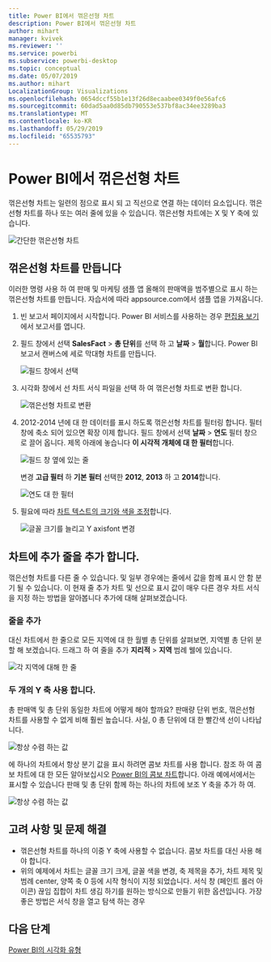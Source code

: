 ```yaml
---
title: Power BI에서 꺾은선형 차트
description: Power BI에서 꺾은선형 차트
author: mihart
manager: kvivek
ms.reviewer: ''
ms.service: powerbi
ms.subservice: powerbi-desktop
ms.topic: conceptual
ms.date: 05/07/2019
ms.author: mihart
LocalizationGroup: Visualizations
ms.openlocfilehash: 0654dccf55b1e13f26d8ecaabee0349f0e56afc6
ms.sourcegitcommit: 60dad5aa0d85db790553e537bf8ac34ee3289ba3
ms.translationtype: MT
ms.contentlocale: ko-KR
ms.lasthandoff: 05/29/2019
ms.locfileid: "65535793"
---
```

# <a name="line-charts-in-power-bi"></a>Power BI에서 꺾은선형 차트
꺾은선형 차트는 일련의 점으로 표시 되 고 직선으로 연결 하는 데이터 요소입니다. 꺾은선형 차트를 하나 또는 여러 줄에 있을 수 있습니다. 꺾은선형 차트에는 X 및 Y 축에 있습니다. 

![간단한 꺾은선형 차트](media/power-bi-line-charts/power-bi-line.png)

## <a name="create-a-line-chart"></a>꺾은선형 차트를 만듭니다
이러한 명령 사용 하 여 판매 및 마케팅 샘플 앱 올해의 판매액을 범주별으로 표시 하는 꺾은선형 차트를 만듭니다. 자습서에 따라 appsource.com에서 샘플 앱을 가져옵니다.

1. 빈 보고서 페이지에서 시작합니다. Power BI 서비스를 사용하는 경우 [편집용 보기](../service-interact-with-a-report-in-editing-view.md)에서 보고서를 엽니다.

2. 필드 창에서 선택 **SalesFact** \> **총 단위**를 선택 하 고 **날짜** > **월**합니다.  Power BI 보고서 캔버스에 세로 막대형 차트를 만듭니다.

    ![필드 창에서 선택](media/power-bi-line-charts/power-bi-step1.png)

4. 시각화 창에서 선 차트 서식 파일을 선택 하 여 꺾은선형 차트로 변환 합니다. 

    ![꺾은선형 차트로 변환](media/power-bi-line-charts/power-bi-convert-to-line.png)
   

4. 2012-2014 년에 대 한 데이터를 표시 하도록 꺾은선형 차트를 필터링 합니다. 필터 창에 축소 되어 있으면 확장 이제 합니다. 필드 창에서 선택 **날짜** \> **연도** 필터 창으로 끌어 옵니다. 제목 아래에 놓습니다 **이 시각적 개체에 대 한 필터**합니다. 
     
    ![필드 창 옆에 있는 줄](media/power-bi-line-charts/power-bi-year-filter.png)

    변경 **고급 필터** 하 **기본 필터** 선택한 **2012**, **2013** 하 고 **2014**합니다.

    ![연도 대 한 필터](media/power-bi-line-charts/power-bi-filter-year.png)

6. 필요에 따라 [차트 텍스트의 크기와 색을 조정](power-bi-visualization-customize-title-background-and-legend.md)합니다. 

    ![글꼴 크기를 늘리고 Y axisfont 변경](media/power-bi-line-charts/power-bi-line-3years.png)

## <a name="add-additional-lines-to-the-chart"></a>차트에 추가 줄을 추가 합니다.
꺾은선형 차트를 다른 줄 수 있습니다. 및 일부 경우에는 줄에서 값을 함께 표시 안 함 분기 될 수 있습니다. 이 현재 줄 추가 차트 및 선으로 표시 값이 매우 다른 경우 차트 서식을 지정 하는 방법을 알아봅니다 추가에 대해 살펴보겠습니다. 

### <a name="add-additional-lines"></a>줄을 추가
대신 차트에서 한 줄으로 모든 지역에 대 한 월별 총 단위를 살펴보면, 지역별 총 단위 분할 해 보겠습니다. 드래그 하 여 줄을 추가 **지리적** > **지역** 범례 웰에 있습니다.

   ![각 지역에 대해 한 줄](media/power-bi-line-charts/power-bi-line-regions.png)


### <a name="use-two-y-axes"></a>두 개의 Y 축 사용 합니다.
총 판매액 및 총 단위 동일한 차트에 어떻게 해야 할까요? 판매량 단위 번호, 꺾은선형 차트를 사용할 수 없게 비해 훨씬 높습니다. 사실, 0 총 단위에 대 한 빨간색 선이 나타납니다.

   ![항상 수렴 하는 값](media/power-bi-line-charts/power-bi-diverging.png)

에 하나의 차트에서 항상 분기 값을 표시 하려면 콤보 차트를 사용 합니다. 참조 하 여 콤보 차트에 대 한 모든 알아보십시오 [Power BI의 콤보 차트](power-bi-visualization-combo-chart.md)합니다. 아래 예에서에서는 표시할 수 있습니다 판매 및 총 단위 함께 하는 하나의 차트에 보조 Y 축을 추가 하 여. 

   ![항상 수렴 하는 값](media/power-bi-line-charts/power-bi-dual-axes.png)

## <a name="considerations-and-troubleshooting"></a>고려 사항 및 문제 해결
* 꺾은선형 차트를 하나의 이중 Y 축에 사용할 수 없습니다.  콤보 차트를 대신 사용 해야 합니다.
* 위의 예제에서 차트는 글꼴 크기 크게, 글꼴 색을 변경, 축 제목을 추가, 차트 제목 및 범례 center, 양쪽 축 0 등에 시작 형식이 지정 되었습니다. 서식 창 (페인트 롤러 아이콘) 끊임 집합이 차트 생김 하기를 원하는 방식으로 만들기 위한 옵션입니다. 가장 좋은 방법은 서식 창을 열고 탐색 하는 경우

## <a name="next-steps"></a>다음 단계

[Power BI의 시각화 유형](power-bi-visualization-types-for-reports-and-q-and-a.md)


